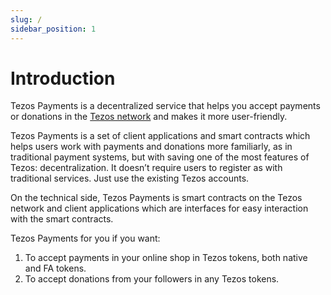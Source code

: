 ```yaml
---
slug: /
sidebar_position: 1
---
```


# Introduction
Tezos Payments is a decentralized service that helps you accept payments or donations in the [Tezos network](https://tezos.com) and makes it more user-friendly.

Tezos Payments is a set of client applications and smart contracts which helps users work with payments and donations more familiarly, as in traditional payment systems, but with saving one of the most features of Tezos: decentralization. It doesn’t require users to register as with traditional services. Just use the existing Tezos accounts.

On the technical side, Tezos Payments is smart contracts on the Tezos network and client applications which are interfaces for easy interaction with the smart contracts.

Tezos Payments for you if you want:

1. To accept payments in your online shop in Tezos tokens, both native and FA tokens. 
2. To accept donations from your followers in any Tezos tokens.
